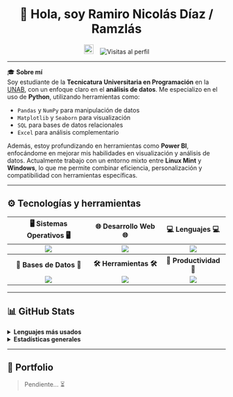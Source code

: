 <h1 align="center">
  👋 Hola, soy Ramiro Nicolás Díaz / Ramzlás
</h1>

<p align="center">
  <img src="https://emojis.slackmojis.com/emojis/images/1531849430/4246/blob-sunglasses.gif?1531849430" width="22" alt="Cool blob" />
  &nbsp;&nbsp;
  <img src="https://komarev.com/ghpvc/?username=Ramzlas&label=Visitas%20al%20perfil&color=2a9d8f&style=flat-square" alt="Visitas al perfil" />
</p>

---

🎓 **Sobre mí**  
Soy estudiante de la **Tecnicatura Universitaria en Programación** en la [UNAB](https://www.unab.edu.ar/), con un enfoque claro en el **análisis de datos**. Me especializo en el uso de **Python**, utilizando herramientas como:

- `Pandas` y `NumPy` para manipulación de datos  
- `Matplotlib` y `Seaborn` para visualización  
- `SQL` para bases de datos relacionales  
- `Excel` para análisis complementario  

Además, estoy profundizando en herramientas como **Power BI**, enfocándome en mejorar mis habilidades en visualización y análisis de datos.
Actualmente trabajo con un entorno mixto entre **Linux Mint** y **Windows**, lo que me permite combinar eficiencia, personalización y compatibilidad con herramientas específicas.

---
## ⚙️ Tecnologías y herramientas

<table align="center">
  <thead>
    <tr>
      <th>🖥️ Sistemas Operativos 🖥️</th>
      <th>🌐 Desarrollo Web 🌐</th>
      <th>💻 Lenguajes 💻</th>
    </tr>
  </thead>
  <tbody>
    <tr>
      <td align="center">
        <img src="https://skillicons.dev/icons?i=windows,mint&theme=light" />
      </td>
      <td align="center">
        <img src="https://skillicons.dev/icons?i=html,css,javascript&theme=light" />
      </td>
      <td align="center">
        <img src="https://skillicons.dev/icons?i=python,ruby&theme=light" />
      </td>
    </tr>
    <tr>
      <th>🧩 Bases de Datos 🧩</th>
      <th>🛠️ Herramientas 🛠️</th>
      <th>📓 Productividad 📓</th>
    </tr>
    <tr>
      <td align="center">
        <img src="https://skillicons.dev/icons?i=postgresql,sqlite&theme=light" />
      </td>
      <td align="center">
        <img src="https://skillicons.dev/icons?i=git,github,vscode,sublime&theme=light" />
      </td>
      <td align="center">
        <img src="https://skillicons.dev/icons?i=obsidian&theme=light" />
      </td>
    </tr>
  </tbody>
</table>

---

## 📊 GitHub Stats

<details>
  <summary><strong>Lenguajes más usados</strong></summary>
  <p align="center">
    <img src="https://github-readme-stats.vercel.app/api/top-langs/?username=Ramzlas&layout=compact&theme=default" alt="Lenguajes más usados">
  </p>
</details>

<details>
  <summary><strong>Estadísticas generales</strong></summary>
  <p align="center">
    <img src="https://github-readme-stats.vercel.app/api?username=Ramzlas&show_icons=true&theme=default&locale=es" alt="Estadísticas de GitHub">
  </p>
</details>

---

## 🚧 Portfolio

> Pendiente... ⏳
